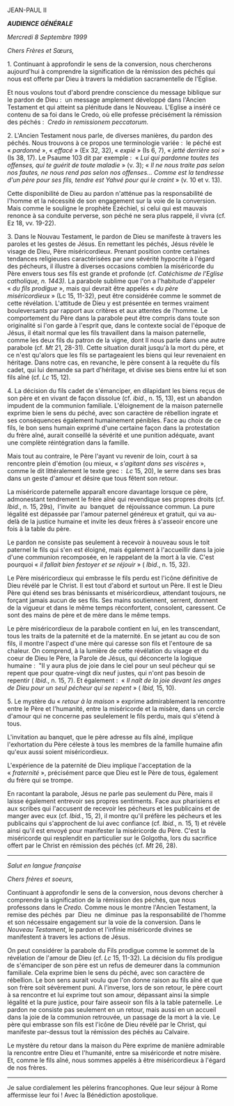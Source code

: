 JEAN-PAUL II

***AUDIENCE GÉNÉRALE***

*Mercredi 8 Septembre 1999*

*Chers Frères et Sœurs,*

1. Continuant à approfondir le sens de la conversion, nous chercherons aujourd'hui à comprendre la signification de la rémission des péchés qui nous est offerte par Dieu à travers la médiation sacramentelle de l'Eglise.

Et nous voulons tout d'abord prendre conscience du message biblique sur le pardon de Dieu :  un message amplement développé dans l'Ancien Testament et qui atteint sa plénitude dans le Nouveau. L'Eglise a inséré ce contenu de sa foi dans le Credo, où elle professe précisément la rémission des péchés :  *Credo in remissionem peccatorum.*

2. L'Ancien Testament nous parle, de diverses manières, du pardon des péchés. Nous trouvons à ce propos une terminologie variée :  le péché est « *pardonné* », « *effacé* » (Ex 32, 32), « *expié* » (Is 6, 7), « *jetté derrière soi* » (Is 38, 17). Le Psaume 103 dit par exemple :  « *Lui qui pardonne toutes tes offenses, qui te guérit de toute maladie* » (v. 3); « *Il ne nous traite pas selon nos fautes, ne nous rend pas selon nos offenses... Comme est la tendresse d'un père pour ses fils, tendre est Yahvé pour qui le craint* » (v. 10 et v. 13).

Cette disponibilité de Dieu au pardon n'atténue pas la responsabilité de l'homme et la nécessité de son engagement sur la voie de la conversion. Mais comme le souligne le prophète Ezéchiel, si celui qui est mauvais renonce à sa conduite perverse, son péché ne sera plus rappelé, il vivra (cf. Ez 18, vv. 19-22).

3. Dans le Nouvau Testament, le pardon de Dieu se manifeste à travers les paroles et les gestes de Jésus. En remettant les péchés, Jésus révèle le visage de Dieu, Père miséricordieux. Prenant position contre certaines tendances religieuses caractérisées par une sévérité hypocrite à l'égard des pécheurs, il illustre à diverses occasions combien la miséricorde du Père envers tous ses fils est grande et profonde (cf. *Catéchisme de l'Eglise catholique, n. 1443).* La parabole sublime que l'on a l'habitude d'appeler « *du fils prodigue* », mais qui devrait être appelés « *du père miséricordieux* » (Lc 15, 11-32), peut être considérée comme le sommet de cette révélation. L'attitude de Dieu y est présentée en termes vraiment bouleversants par rapport aux critères et aux attentes de l'homme. Le comportement du Père dans la parabole peut être compris dans toute son originalité si l'on garde à l'esprit que, dans le contexte social de l'époque de Jésus, il était normal que les fils travaillent dans la maison paternelle, comme les deux fils du patron de la vigne, dont Il nous parle dans une autre parabole (cf. *Mt* 21, 28-31). Cette situation durait jusqu'à la mort du père, et ce n'est qu'alors que les fils se partageaient les biens qui leur revenaient en héritage. Dans notre cas, en revanche, le père consent à la requête du fils cadet, qui lui demande sa part d'héritage, et divise ses biens entre lui et son fils aîné (cf. *Lc* 15, 12).

4. La décision du fils cadet de s'émanciper, en dilapidant les biens reçus de son père et en vivant de façon dissolue (cf. *ibid.*, n. 15, 13), est un abandon impudent de la communion familiale. L'éloignement de la maison paternelle exprime bien le sens du péché, avec son caractère de rébellion ingrate et ses conséquences également humainement pénibles. Face au choix de ce fils, le bon sens humain exprimé d'une certaine façon dans la protestation du frère aîné, aurait conseillé la sévérité et une punition adéquate, avant une complète réintégration dans la famille.

Mais tout au contraire, le Père l'ayant vu revenir de loin, court à sa rencontre plein d'émotion (ou mieux, « *s'agitant dans ses viscères* », comme le dit littéralement le texte grec :  *Lc* 15, 20), le serre dans ses bras dans un geste d'amour et désire que tous fêtent son retour.

La miséricorde paternelle apparaît encore davantage lorsque ce père, admonestant tendrement le frère aîné qui revendique ses propres droits (cf. *Ibid*., n. 15, 29s),  l'invite  au  banquet  de réjouissance commun. La pure légalité est dépassée par l'amour paternel généreux et gratuit, qui va au-delà de la justice humaine et invite les deux frères à s'asseoir encore une fois à la table du père.

Le pardon ne consiste pas seulement à recevoir à nouveau sous le toit paternel le fils qui s'en est éloigné, mais également à l'accueillir dans la joie d'une communion recomposée, en le rappelant de la mort à la vie. C'est pourquoi « *il fallait bien festoyer et se réjouir* » ( *Ibid*., n. 15, 32).

Le Père miséricordieux qui embrasse le fils perdu est l'icône définitive de Dieu révélé par le Christ. Il est tout d'abord et surtout un Père. Il est le Dieu Père qui étend ses bras bénissants et miséricordieux, attendant toujours, ne forçant jamais aucun de ses fils. Ses mains soutiennent, serrent, donnent de la vigueur et dans le même temps réconfortent, consolent, caressent. Ce sont des mains de père et de mère dans le même temps.

Le père miséricordieux de la parabole contient en lui, en les transcendant, tous les traits de la paternité et de la maternité. En se jetant au cou de son fils, il montre l'aspect d'une mère qui caresse son fils et l'entoure de sa chaleur. On comprend, à la lumière de cette révélation du visage et du coeur de Dieu le Père, la Parole de Jésus, qui déconcerte la logique humaine :  "Il y aura plus de joie dans le ciel pour un seul pécheur qui se repent que pour quatre-vingt dix neuf justes, qui n'ont pas besoin de repentir ( *Ibid*., n. 15, 7). Et également :  « *Il naît de la joie devant les anges de Dieu pour un seul pécheur qui se repent* » ( *Ibid,* 15, 10).

5. Le mystère du « *retour à la maison* » exprime admirablement la rencontre entre le Père et l'humanité, entre la miséricorde et la misère, dans un cercle d'amour qui ne concerne pas seulelement le fils perdu, mais qui s'étend à tous.

L'invitation au banquet, que le père adresse au fils aîné, implique l'exhortation du Père céleste à tous les membres de la famille humaine afin qu'eux aussi soient miséricordieux.

L'expérience de la paternité de Dieu implique l'acceptation de la « *fraternité* », précisément parce que Dieu est le Père de tous, également du frère qui se trompe.

En racontant la parabole, Jésus ne parle pas seulement du Père, mais il laisse également entrevoir ses propres sentiments. Face aux pharisiens et aux scribes qui l'accusent de recevoir les pécheurs et les publicains et de manger avec eux (cf. *Ibid.*, 15, 2), il montre qu'il préfère les pécheurs et les publicains qui s'approchent de lui avec confiance (cf. *Ibid*., n. 15, 1) et révèle ainsi qu'il est envoyé pour manifester la miséricorde du Père. C'est la miséricorde qui resplendit en particulier sur le Golgotha, lors du sacrifice offert par le Christ en rémission des péchés (cf. *Mt* 26, 28).

**** * ****

*Salut en langue française*

*Chers frères et soeurs,*

Continuant à approfondir le sens de la conversion, nous devons chercher à comprendre la signification de la rémission des péchés, que nous professons dans le *Credo.* Comme nous le montre l'Ancien Testament, la remise des péchés  par  Dieu  ne  diminue  pas la responsabilité de l'homme et son nécessaire engagement sur la voie de la conversion. Dans le *Nouveau Testament*, le pardon et l'infinie miséricorde divines se manifestent à travers les actions de Jésus.

On peut considérer la parabole du Fils prodigue comme le sommet de la révélation de l'amour de Dieu (cf. *Lc* 15, 11-32). La décision du fils prodigue de s'émanciper de son père est un refus de demeurer dans la communion familiale. Cela exprime bien le sens du péché, avec son caractère de rébellion. Le bon sens aurait voulu que l'on donne raison au fils aîné et que son frère soit sévèrement puni. A l'inverse, lors de son retour, le père court à sa rencontre et lui exprime tout son amour, dépassant ainsi la simple légalité et la pure justice, pour faire asseoir son fils à la table paternelle. Le pardon ne consiste pas seulement en un retour, mais aussi en un accueil dans la joie de la communion retrouvée, un passage de la mort à la vie. Le père qui embrasse son fils est l'icône de Dieu révélé par le Christ, qui manifeste par-dessus tout la rémission des péchés au Calvaire.

Le mystère du retour dans la maison du Père exprime de manière admirable la rencontre entre Dieu et l'humanité, entre sa miséricorde et notre misère. Et, comme le fils aîné, nous sommes appelés à être miséricordieux à l'égard de nos frères.

*** * ***

Je salue cordialement les pèlerins francophones. Que leur séjour à Rome affermisse leur foi ! Avec la Bénédiction apostolique.